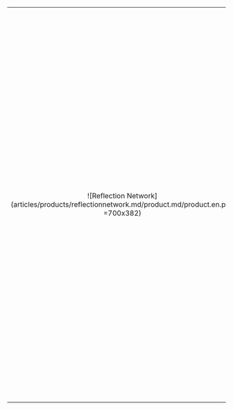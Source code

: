 |||
|:--:|:--:|
| ![Reflection Network](articles/products/reflectionnetwork.md/product.md/product.en.png =700x382) | <h1 class="productheader">EXACTLY ZERO OPEN PORTS</h1><p class="productdescription">“Listenless servers” don't listen on any TCP/IP port not allowing incoming connection yet continue to serve data and information out to the clients.</p><h1 class="productheader">ZERO INCOMING CONNECTIONS ACCEPTED</h1><p class="productdescription">No incoming network path from the reflection servers or clients since all communications are AES-256 encrypted. </p><h1 class="productheader">ZERO CHANCES OF BEING HACKED</h1><p class="productdescription">“Unhackable” since no real data is contained and it can't even open a path to the actual servers.</p> |